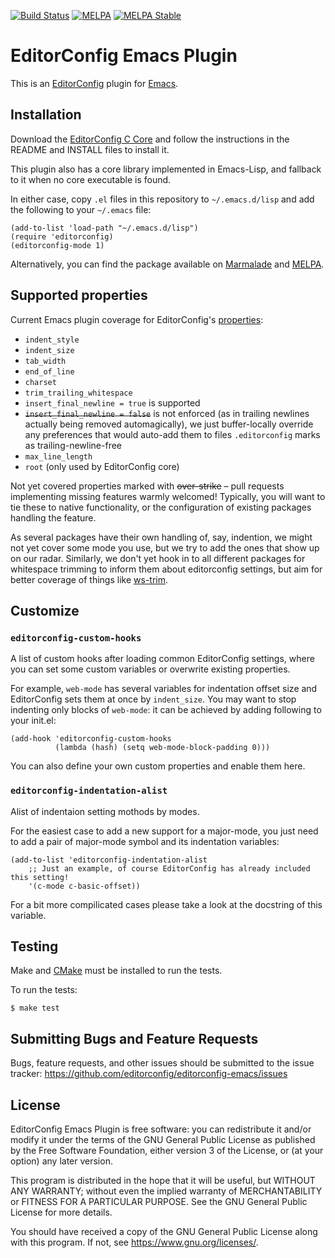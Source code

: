 [![Build Status](https://travis-ci.org/editorconfig/editorconfig-emacs.svg?branch=master)](https://travis-ci.org/editorconfig/editorconfig-emacs)
[![MELPA](http://melpa.org/packages/editorconfig-badge.svg)](http://melpa.org/#/editorconfig)
[![MELPA Stable](https://stable.melpa.org/packages/editorconfig-badge.svg)](https://stable.melpa.org/#/editorconfig)


# EditorConfig Emacs Plugin

This is an [EditorConfig][] plugin for [Emacs](https://www.gnu.org/software/emacs/).

## Installation

Download the [EditorConfig C Core][] and follow the instructions in the README
and INSTALL files to install it.

This plugin also has a core library implemented in Emacs-Lisp, and fallback
to it when no core executable is found.

In either case, copy `.el` files in this repository to `~/.emacs.d/lisp`
and add the following to your `~/.emacs` file:

    (add-to-list 'load-path "~/.emacs.d/lisp")
    (require 'editorconfig)
    (editorconfig-mode 1)

Alternatively, you can find the package available on
[Marmalade](http://marmalade-repo.org/packages/editorconfig) and
[MELPA](http://melpa.org/#/editorconfig).

## Supported properties

Current Emacs plugin coverage for EditorConfig's [properties][]:

* `indent_style`
* `indent_size`
* `tab_width`
* `end_of_line`
* `charset`
* `trim_trailing_whitespace`
* `insert_final_newline = true` is supported
* <del>`insert_final_newline = false`</del> is not enforced
  (as in trailing newlines actually being removed automagically),
  we just buffer-locally override any preferences that would auto-add them
  to files `.editorconfig` marks as trailing-newline-free
* `max_line_length`
* `root` (only used by EditorConfig core)

Not yet covered properties marked with <del>over-strike</del>
– pull requests implementing missing features warmly welcomed!
Typically, you will want to tie these to native functionality,
or the configuration of existing packages handling the feature.

As several packages have their own handling of, say, indention,
we might not yet cover some mode you use, but we try to add the
ones that show up on our radar. Similarly, we don't yet hook
in to all different packages for whitespace trimming to inform
them about editorconfig settings, but aim for better coverage
of things like [ws-trim](ftp://ftp.lysator.liu.se/pub/emacs/ws-trim.el).

## Customize

### `editorconfig-custom-hooks`

A list of custom hooks after loading common EditorConfig settings, where you can
set some custom variables or overwrite existing properties.

For example, `web-mode` has several variables for indentation offset size and
EditorConfig sets them at once by `indent_size`. You may want to stop indenting
only blocks of `web-mode`: it can be achieved by adding following to your init.el:

```emacs-lisp
(add-hook 'editorconfig-custom-hooks
          (lambda (hash) (setq web-mode-block-padding 0)))
```

You can also define your own custom properties and enable them here.

### `editorconfig-indentation-alist`

Alist of indentaion setting mothods by modes.

For the easiest case to add a new support for a major-mode, you just need to
add a pair of major-mode symbol and its indentation variables:

```emacs-lisp
(add-to-list 'editorconfig-indentation-alist
    ;; Just an example, of course EditorConfig has already included this setting!
    '(c-mode c-basic-offset))
```

For a bit more compilicated cases please take a look at the docstring of this variable.

## Testing

Make and [CMake](https://cmake.org) must be installed to run the tests.

To run the tests:

    $ make test

## Submitting Bugs and Feature Requests

Bugs, feature requests, and other issues should be submitted to the issue
tracker: https://github.com/editorconfig/editorconfig-emacs/issues

## License

EditorConfig Emacs Plugin is free software: you can redistribute it
and/or modify it under the terms of the GNU General Public License as
published by the Free Software Foundation, either version 3 of the
License, or (at your option) any later version.

This program is distributed in the hope that it will be useful, but
WITHOUT ANY WARRANTY; without even the implied warranty of
MERCHANTABILITY or FITNESS FOR A PARTICULAR PURPOSE.  See the GNU
General Public License for more details.

You should have received a copy of the GNU General Public License along
with this program.  If not, see <https://www.gnu.org/licenses/>.

[EditorConfig]: http://editorconfig.org
[EditorConfig C Core]: https://github.com/editorconfig/editorconfig-core-c
[properties]: http://editorconfig.org/#supported-properties
